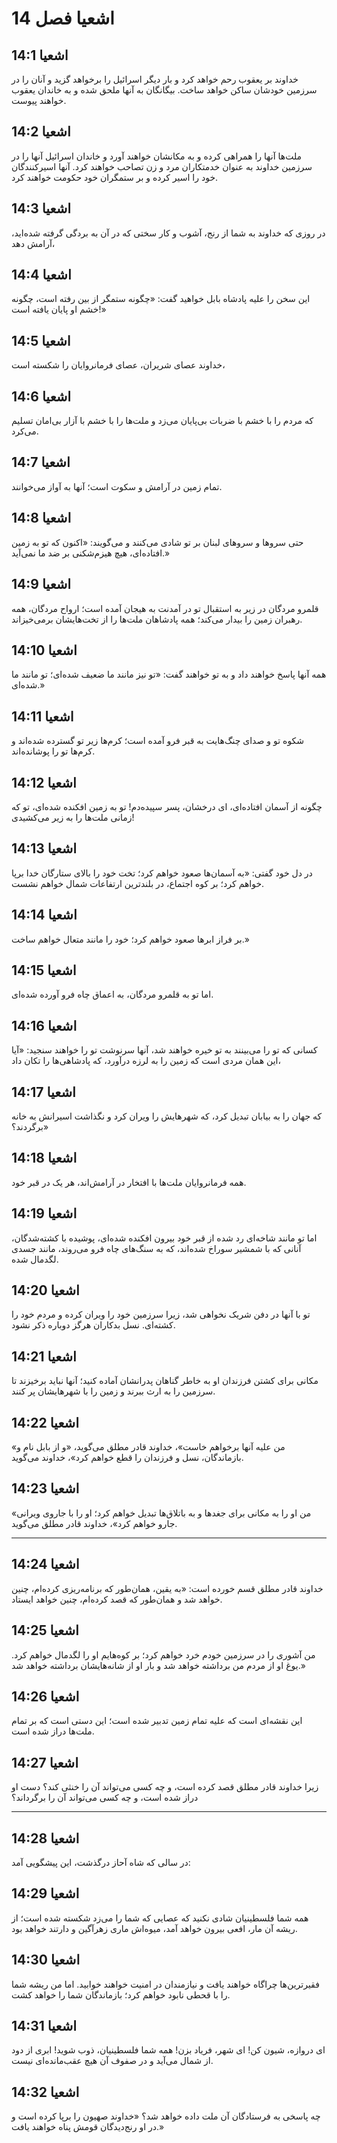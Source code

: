 # اشعیا فصل 14

## اشعیا 14:1

خداوند بر یعقوب رحم خواهد کرد و بار دیگر اسرائیل را برخواهد گزید و آنان را در سرزمین خودشان ساکن خواهد ساخت. بیگانگان به آنها ملحق شده و به خاندان یعقوب خواهند پیوست.

## اشعیا 14:2

ملت‌ها آنها را همراهی کرده و به مکانشان خواهند آورد و خاندان اسرائیل آنها را در سرزمین خداوند به عنوان خدمتکاران مرد و زن تصاحب خواهند کرد. آنها اسیرکنندگان خود را اسیر کرده و بر ستمگران خود حکومت خواهند کرد.

## اشعیا 14:3

در روزی که خداوند به شما از رنج، آشوب و کار سختی که در آن به بردگی گرفته شده‌اید، آرامش دهد،

## اشعیا 14:4

این سخن را علیه پادشاه بابل خواهید گفت: «چگونه ستمگر از بین رفته است، چگونه خشم او پایان یافته است!»

## اشعیا 14:5

خداوند عصای شریران، عصای فرمانروایان را شکسته است،

## اشعیا 14:6

که مردم را با خشم با ضربات بی‌پایان می‌زد و ملت‌ها را با خشم با آزار بی‌امان تسلیم می‌کرد.

## اشعیا 14:7

تمام زمین در آرامش و سکوت است؛ آنها به آواز می‌خوانند.

## اشعیا 14:8

حتی سروها و سروهای لبنان بر تو شادی می‌کنند و می‌گویند: «اکنون که تو به زمین افتاده‌ای، هیچ هیزم‌شکنی بر ضد ما نمی‌آید.»

## اشعیا 14:9

قلمرو مردگان در زیر به استقبال تو در آمدنت به هیجان آمده است؛ ارواح مردگان، همه رهبران زمین را بیدار می‌کند؛ همه پادشاهان ملت‌ها را از تخت‌هایشان برمی‌خیزاند.

## اشعیا 14:10

همه آنها پاسخ خواهند داد و به تو خواهند گفت: «تو نیز مانند ما ضعیف شده‌ای؛ تو مانند ما شده‌ای.»

## اشعیا 14:11

شکوه تو و صدای چنگ‌هایت به قبر فرو آمده است؛ کرم‌ها زیر تو گسترده شده‌اند و کرم‌ها تو را پوشانده‌اند.

## اشعیا 14:12

چگونه از آسمان افتاده‌ای، ای درخشان، پسر سپیده‌دم! تو به زمین افکنده شده‌ای، تو که زمانی ملت‌ها را به زیر می‌کشیدی!

## اشعیا 14:13

در دل خود گفتی: «به آسمان‌ها صعود خواهم کرد؛ تخت خود را بالای ستارگان خدا برپا خواهم کرد؛ بر کوه اجتماع، در بلندترین ارتفاعات شمال خواهم نشست.

## اشعیا 14:14

بر فراز ابرها صعود خواهم کرد؛ خود را مانند متعال خواهم ساخت.»

## اشعیا 14:15

اما تو به قلمرو مردگان، به اعماق چاه فرو آورده شده‌ای.

## اشعیا 14:16

کسانی که تو را می‌بینند به تو خیره خواهند شد، آنها سرنوشت تو را خواهند سنجید: «آیا این همان مردی است که زمین را به لرزه درآورد، که پادشاهی‌ها را تکان داد،

## اشعیا 14:17

که جهان را به بیابان تبدیل کرد، که شهرهایش را ویران کرد و نگذاشت اسیرانش به خانه برگردند؟»

## اشعیا 14:18

همه فرمانروایان ملت‌ها با افتخار در آرامش‌اند، هر یک در قبر خود.

## اشعیا 14:19

اما تو مانند شاخه‌ای رد شده از قبر خود بیرون افکنده شده‌ای، پوشیده با کشته‌شدگان، آنانی که با شمشیر سوراخ شده‌اند، که به سنگ‌های چاه فرو می‌روند، مانند جسدی لگدمال شده.

## اشعیا 14:20

تو با آنها در دفن شریک نخواهی شد، زیرا سرزمین خود را ویران کرده و مردم خود را کشته‌ای. نسل بدکاران هرگز دوباره ذکر نشود.

## اشعیا 14:21

مکانی برای کشتن فرزندان او به خاطر گناهان پدرانشان آماده کنید؛ آنها نباید برخیزند تا سرزمین را به ارث ببرند و زمین را با شهرهایشان پر کنند.

## اشعیا 14:22

«من علیه آنها برخواهم خاست»، خداوند قادر مطلق می‌گوید، «و از بابل نام و بازماندگان، نسل و فرزندان را قطع خواهم کرد»، خداوند می‌گوید.

## اشعیا 14:23

«من او را به مکانی برای جغدها و به باتلاق‌ها تبدیل خواهم کرد؛ او را با جاروی ویرانی جارو خواهم کرد»، خداوند قادر مطلق می‌گوید.

---

## اشعیا 14:24

خداوند قادر مطلق قسم خورده است: «به یقین، همان‌طور که برنامه‌ریزی کرده‌ام، چنین خواهد شد و همان‌طور که قصد کرده‌ام، چنین خواهد ایستاد.

## اشعیا 14:25

من آشوری را در سرزمین خودم خرد خواهم کرد؛ بر کوه‌هایم او را لگدمال خواهم کرد. یوغ او از مردم من برداشته خواهد شد و بار او از شانه‌هایشان برداشته خواهد شد.»

## اشعیا 14:26

این نقشه‌ای است که علیه تمام زمین تدبیر شده است؛ این دستی است که بر تمام ملت‌ها دراز شده است.

## اشعیا 14:27

زیرا خداوند قادر مطلق قصد کرده است، و چه کسی می‌تواند آن را خنثی کند؟ دست او دراز شده است، و چه کسی می‌تواند آن را برگرداند؟

---

## اشعیا 14:28

در سالی که شاه آحاز درگذشت، این پیشگویی آمد:

## اشعیا 14:29

همه شما فلسطینیان شادی نکنید که عصایی که شما را می‌زد شکسته شده است؛ از ریشه آن مار، افعی بیرون خواهد آمد، میوه‌اش ماری زهرآگین و دارتند خواهد بود.

## اشعیا 14:30

فقیرترین‌ها چراگاه خواهند یافت و نیازمندان در امنیت خواهند خوابید. اما من ریشه شما را با قحطی نابود خواهم کرد؛ بازماندگان شما را خواهد کشت.

## اشعیا 14:31

ای دروازه، شیون کن! ای شهر، فریاد بزن! همه شما فلسطینیان، ذوب شوید! ابری از دود از شمال می‌آید و در صفوف آن هیچ عقب‌مانده‌ای نیست.

## اشعیا 14:32

چه پاسخی به فرستادگان آن ملت داده خواهد شد؟ «خداوند صهیون را برپا کرده است و در او رنج‌دیدگان قومش پناه خواهند یافت.»
